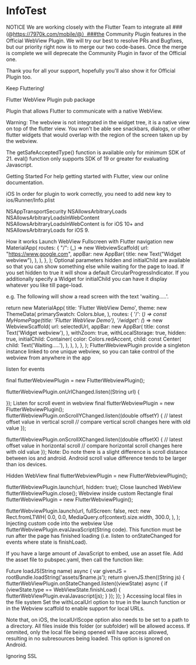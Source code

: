 # InfoTest

NOTICE
We are working closely with the Flutter Team to integrate all ###(@https://7970k.com/mobile/@）###the Community Plugin features in the Official WebView Plugin. We will try our best to resolve PRs and Bugfixes, but our priority right now is to merge our two code-bases. Once the merge is complete we will deprecate the Community Plugin in favor of the Official one.

Thank you for all your support, hopefully you'll also show it for Official Plugin too.

Keep Fluttering!

Flutter WebView Plugin
pub package

Plugin that allows Flutter to communicate with a native WebView.

Warning: The webview is not integrated in the widget tree, it is a native view on top of the flutter view. You won't be able see snackbars, dialogs, or other flutter widgets that would overlap with the region of the screen taken up by the webview.

The getSafeAcceptedType() function is available only for minimum SDK of 21. eval() function only supports SDK of 19 or greater for evaluating Javascript.

Getting Started
For help getting started with Flutter, view our online documentation.

iOS
In order for plugin to work correctly, you need to add new key to ios/Runner/Info.plist

<key>NSAppTransportSecurity</key>
<dict>
    <key>NSAllowsArbitraryLoads</key>
    <true/>
    <key>NSAllowsArbitraryLoadsInWebContent</key>
    <true/>
</dict>
NSAllowsArbitraryLoadsInWebContent is for iOS 10+ and NSAllowsArbitraryLoads for iOS 9.

How it works
Launch WebView Fullscreen with Flutter navigation
new MaterialApp(
      routes: {
        "/": (_) => new WebviewScaffold(
          url: "https://www.google.com",
          appBar: new AppBar(
            title: new Text("Widget webview"),
          ),
        ),
      },
    );
Optional parameters hidden and initialChild are available so that you can show something else while waiting for the page to load. If you set hidden to true it will show a default CircularProgressIndicator. If you additionally specify a Widget for initialChild you can have it display whatever you like till page-load.

e.g. The following will show a read screen with the text 'waiting.....'.

return new MaterialApp(
  title: 'Flutter WebView Demo',
  theme: new ThemeData(
    primarySwatch: Colors.blue,
  ),
  routes: {
    '/': (_) => const MyHomePage(title: 'Flutter WebView Demo'),
    '/widget': (_) => new WebviewScaffold(
      url: selectedUrl,
      appBar: new AppBar(
        title: const Text('Widget webview'),
      ),
      withZoom: true,
      withLocalStorage: true,
      hidden: true,
      initialChild: Container(
        color: Colors.redAccent,
        child: const Center(
          child: Text('Waiting.....'),
        ),
      ),
    ),
  },
);
FlutterWebviewPlugin provide a singleton instance linked to one unique webview, so you can take control of the webview from anywhere in the app

listen for events

final flutterWebviewPlugin = new FlutterWebviewPlugin();

flutterWebviewPlugin.onUrlChanged.listen((String url) {

});
Listen for scroll event in webview
final flutterWebviewPlugin = new FlutterWebviewPlugin();
flutterWebviewPlugin.onScrollYChanged.listen((double offsetY) { // latest offset value in vertical scroll
  // compare vertical scroll changes here with old value
});

flutterWebviewPlugin.onScrollXChanged.listen((double offsetX) { // latest offset value in horizontal scroll
  // compare horizontal scroll changes here with old value
});
Note: Do note there is a slight difference is scroll distance between ios and android. Android scroll value difference tends to be larger than ios devices.

Hidden WebView
final flutterWebviewPlugin = new FlutterWebviewPlugin();

flutterWebviewPlugin.launch(url, hidden: true);
Close launched WebView
flutterWebviewPlugin.close();
Webview inside custom Rectangle
final flutterWebviewPlugin = new FlutterWebviewPlugin();

flutterWebviewPlugin.launch(url,
  fullScreen: false,
  rect: new Rect.fromLTWH(
    0.0,
    0.0,
    MediaQuery.of(context).size.width,
    300.0,
  ),
);
Injecting custom code into the webview
Use flutterWebviewPlugin.evalJavaScript(String code). This function must be run after the page has finished loading (i.e. listen to onStateChanged for events where state is finishLoad).

If you have a large amount of JavaScript to embed, use an asset file. Add the asset file to pubspec.yaml, then call the function like:

Future<String> loadJS(String name) async {
  var givenJS = rootBundle.loadString('assets/$name.js');
  return givenJS.then((String js) {
    flutterWebViewPlugin.onStateChanged.listen((viewState) async {
      if (viewState.type == WebViewState.finishLoad) {
        flutterWebViewPlugin.evalJavascript(js);
      }
    });
  });
}
Accessing local files in the file system
Set the withLocalUrl option to true  in the launch function or in the Webview scaffold to enable support for local URLs.

Note that, on iOS, the localUrlScope option also needs to be set to a path to a directory. All files inside this folder (or subfolder) will be allowed access. If ommited, only the local file being opened will have access allowed, resulting in no subresources being loaded. This option is ignored on Android.

Ignoring SSL
